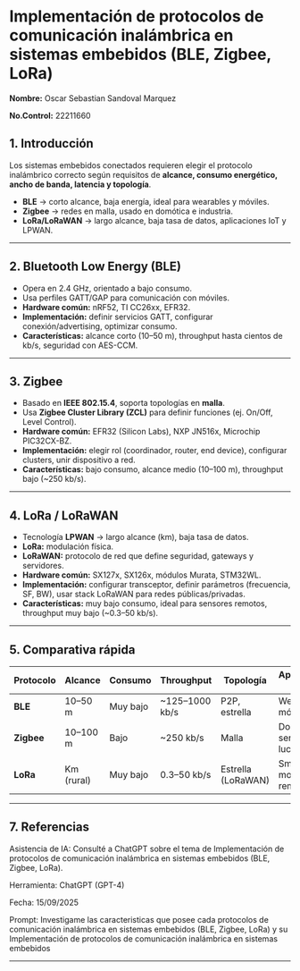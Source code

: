 # Implementación de protocolos de comunicación inalámbrica en sistemas embebidos (BLE, Zigbee, LoRa)

**Nombre:** Oscar Sebastian Sandoval Marquez

**No.Control:** 22211660


## 1. Introducción
Los sistemas embebidos conectados requieren elegir el protocolo inalámbrico correcto según requisitos de **alcance, consumo energético, ancho de banda, latencia y topología**.  
- **BLE** → corto alcance, baja energía, ideal para wearables y móviles.  
- **Zigbee** → redes en malla, usado en domótica e industria.  
- **LoRa/LoRaWAN** → largo alcance, baja tasa de datos, aplicaciones IoT y LPWAN.

---

## 2. Bluetooth Low Energy (BLE)
- Opera en 2.4 GHz, orientado a bajo consumo.  
- Usa perfiles GATT/GAP para comunicación con móviles.  
- **Hardware común:** nRF52, TI CC26xx, EFR32.  
- **Implementación:** definir servicios GATT, configurar conexión/advertising, optimizar consumo.  
- **Características:** alcance corto (10–50 m), throughput hasta cientos de kb/s, seguridad con AES-CCM.  

---

## 3. Zigbee
- Basado en **IEEE 802.15.4**, soporta topologías en **malla**.  
- Usa **Zigbee Cluster Library (ZCL)** para definir funciones (ej. On/Off, Level Control).  
- **Hardware común:** EFR32 (Silicon Labs), NXP JN516x, Microchip PIC32CX-BZ.  
- **Implementación:** elegir rol (coordinador, router, end device), configurar clusters, unir dispositivo a red.  
- **Características:** bajo consumo, alcance medio (10–100 m), throughput bajo (~250 kb/s).  

---

## 4. LoRa / LoRaWAN
- Tecnología **LPWAN** → largo alcance (km), baja tasa de datos.  
- **LoRa:** modulación física.  
- **LoRaWAN:** protocolo de red que define seguridad, gateways y servidores.  
- **Hardware común:** SX127x, SX126x, módulos Murata, STM32WL.  
- **Implementación:** configurar transceptor, definir parámetros (frecuencia, SF, BW), usar stack LoRaWAN para redes públicas/privadas.  
- **Características:** muy bajo consumo, ideal para sensores remotos, throughput muy bajo (~0.3–50 kb/s).  

---

## 5. Comparativa rápida

| Protocolo | Alcance      | Consumo     | Throughput       | Topología      | Aplicaciones típicas       |
|-----------|-------------|-------------|------------------|----------------|----------------------------|
| **BLE**   | 10–50 m     | Muy bajo    | ~125–1000 kb/s   | P2P, estrella  | Wearables, móviles, IoT    |
| **Zigbee**| 10–100 m    | Bajo        | ~250 kb/s        | Malla          | Domótica, sensores, luces  |
| **LoRa**  | Km (rural)  | Muy bajo    | 0.3–50 kb/s      | Estrella (LoRaWAN) | Smart Cities, monitoreo remoto |

---

## 7. Referencias
Asistencia de IA: Consulté a ChatGPT sobre el tema de Implementación de protocolos de comunicación inalámbrica en sistemas embebidos (BLE, Zigbee, LoRa). 

Herramienta: ChatGPT (GPT-4) 

Fecha: 15/09/2025 

Prompt: Investigame las caracteristicas que posee cada protocolos de comunicación inalámbrica en sistemas embebidos (BLE, Zigbee, LoRa) y su Implementación de protocolos de comunicación inalámbrica en sistemas embebidos

---
